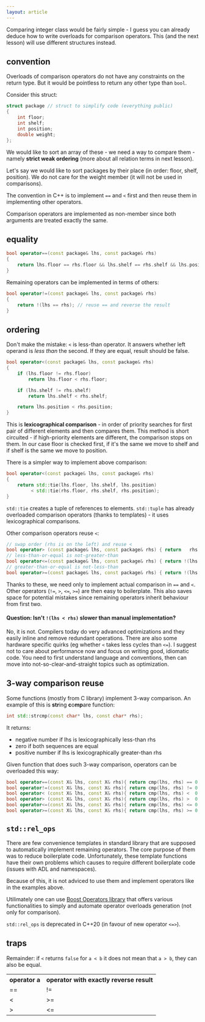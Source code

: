 ```yaml
---
layout: article
---
```


Comparing integer class would be fairly simple - I guess you can already deduce how to write overloads for comparison operators. This (and the next lesson) will use different structures instead.

## convention

Overloads of comparison operators do not have any constraints on the return type. But it would be pointless to return any other type than `bool`.

Consider this struct:

```c++
struct package // struct to simplify code (everything public)
{
    int floor;
    int shelf;
    int position;
    double weight;
};
```

We would like to sort an array of these - we need a way to compare them - namely **strict weak ordering** (more about all relation terms in next lesson).

Let's say we would like to sort packages by their place (in order: floor, shelf, position). We do not care for the weight member (it will not be used in comparisons).

The convention in C++ is to implement `==` and `<` first and then reuse them in implementing other operators.

Comparison operators are implemented as non-member since both arguments are treated exactly the same.

## equality

```c++
bool operator==(const package& lhs, const package& rhs)
{
    return lhs.floor == rhs.floor && lhs.shelf == rhs.shelf && lhs.position == rhs.position;
}
```

Remaining operators can be implemented in terms of others:

```c++
bool operator!=(const package& lhs, const package& rhs)
{
    return !(lhs == rhs); // reuse == and reverse the result
}
```

## ordering

Don't make the mistake: `<` is less-than operator. It answers whether left operand is *less than* the second. If they are equal, result should be false.

```c++
bool operator<(const package& lhs, const package& rhs)
{
    if (lhs.floor != rhs.floor)
        return lhs.floor < rhs.floor;

    if (lhs.shelf != rhs.shelf)
        return lhs.shelf < rhs.shelf;

    return lhs.position < rhs.position;
}
```

This is **lexicographical comparison** - in order of priority searches for first pair of different elements and then compares them. This method is short circuited - if high-priority elements are different, the comparison stops on them. In our case floor is checked first, if it's the same we move to shelf and if shelf is the same we move to position.

There is a simpler way to implement above comparison:

```c++
bool operator<(const package& lhs, const package& rhs)
{
    return std::tie(lhs.floor, lhs.shelf, lhs.position)
         < std::tie(rhs.floor, rhs.shelf, rhs.position);
}
```

`std::tie` creates a tuple of references to elements. `std::tuple` has already overloaded comparison operators (thanks to templates) - it uses lexicographical comparisons.

Other comparison operators reuse `<`:

```c++
// swap order (rhs is on the left) and reuse <
bool operator> (const package& lhs, const package& rhs) { return   rhs < lhs;  }
// less-than-or-equal is not-greater-than
bool operator<=(const package& lhs, const package& rhs) { return !(lhs > rhs); }
// greater-than-or-equal is not-less-than
bool operator>=(const package& lhs, const package& rhs) { return !(lhs < rhs); }
```

Thanks to these, we need only to implement actual comparison in `==` and `<`. Other operators (`!=`, `>`, `<=`, `>=`) are then easy to boilerplate. This also saves space for potential mistakes since remaining operators inherit behaviour from first two.

#### Question: Isn't `!(lhs < rhs)` slower than manual implementation?

No, it is not. Compilers today do very advanced optimizations and they easily inline and remove redundant operations. There are also some hardware specific quirks (eg whether `<` takes less cycles than `<=`). I suggest not to care about performance now and focus on writing good, idiomatic code. You need to first understand language and conventions, then can move into not-so-clear-and-straight topics such as optimization.

## 3-way comparison reuse

Some functions (mostly from C library) implement 3-way comparison. An example of this is **str**ing **c**o**mp**are function:

```c++
int std::strcmp(const char* lhs, const char* rhs);
```

It returns:

- negative number if lhs is lexicographically less-than rhs
- zero if both sequences are equal
- positive number if lhs is lexicographically greater-than rhs

Given function that does such 3-way comparison, operators can be overloaded this way:

```c++
bool operator==(const X& lhs, const X& rhs){ return cmp(lhs, rhs) == 0; }
bool operator!=(const X& lhs, const X& rhs){ return cmp(lhs, rhs) != 0; }
bool operator< (const X& lhs, const X& rhs){ return cmp(lhs, rhs) <  0; }
bool operator> (const X& lhs, const X& rhs){ return cmp(lhs, rhs) >  0; }
bool operator<=(const X& lhs, const X& rhs){ return cmp(lhs, rhs) <= 0; }
bool operator>=(const X& lhs, const X& rhs){ return cmp(lhs, rhs) >= 0; }
```

## `std::rel_ops`

There are few convenience templates in standard library that are supposed to automatically implement remaining operators. The core purpose of them was to reduce boilerplate code. Unfortunately, these template functions have their own problems which causes to require different boilerplate code (issues with ADL and namespaces).

Because of this, it is not adviced to use them and implement operators like in the examples above.

Utilimately one can use [Boost Operators library](http://www.boost.org/doc/libs/release/libs/utility/operators.htm) that offers various functionalities to simply and automate operator overloads generation (not only for comparison).

`std::rel_ops` is deprecated in C++20 (in favour of new operator `<=>`).

## traps

Remainder: if `<` returns `false` for `a < b` it does not mean that `a > b`, they can also be equal.

<div class="table-responsive">
    <table class="table table-bordered table-dark">
        <tbody>
            <tr>
                <th>operator a</th>
                <th>operator with exactly reverse result</th>
            </tr>
            <tr>
                <td>==</td>
                <td>!=</td>
            </tr>
                <td>&lt;</td>
                <td>&gt;=</td>
            </tr>
            <tr>
                <td>&gt;</td>
                <td>&lt;=</td>
            </tr>
        </tbody>
    </table>
</div>
